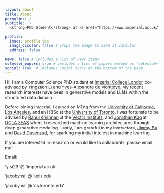 ```yaml
---
layout: about
title: About
permalink: /
subtitle: |+
  <strong>PhD Student</strong> at <a href="https://www.imperial.ac.uk/">Imperial College London</a>

profile:
  image: profile.jpg
  image_cicular: false # crops the image to make it circular
  address: false

news: false # includes a list of news items
selected_papers: true # includes a list of papers marked as "selected={true}"
social: true  # includes social icons at the bottom of the page
---
```


Hi! I am a Computer Science PhD student at [Imperial College London](https://www.imperial.ac.uk/computing/) co-advised by [Yingzhen Li](http://yingzhenli.net/home/en/) and [Yves-Alexandre de Montjoye](http://www.demontjoye.com/). My recent research interests have been in generative models and LLMs within the structured data domain.

Before joining Imperial, I earned an MEng from the [University of California, Los Angeles](https://www.ucla.edu/), and an HBSc at the [University of Toronto](https://www.utoronto.ca/). I was fortunate to be advised by [Rahul Krishnan](http://www.cs.toronto.edu/~rahulgk/index.html) at the [Vector Institute](https://vectorinstitute.ai/), and [Jonathan Kao](https://seas.ucla.edu/~kao/people_dir/jonathan_kao.html) at [UCLA SEAS](https://samueli.ucla.edu/) where I researched machine learning architectures through deep generative modeling. Lastly, I am grateful to my instructors, [Jimmy Ba](https://jimmylba.github.io/) and [David Duvenaud](https://www.cs.toronto.edu/~duvenaud/), for sparking my initial interest in machine learning.

If you are interested in research or would like to collaborate, please email me!

Email:

‘y.si23‘ @ ‘imperial.ac.uk‘

‘jacobyhsi‘ @ ‘ucla.edu‘

‘jacobyhsi‘ @ ‘cs.toronto.edu‘
